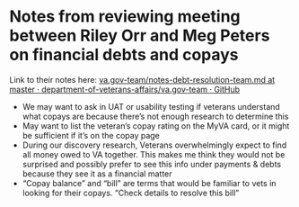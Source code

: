 # Notes from reviewing meeting between Riley Orr and Meg Peters on financial debts and copays
Link to their notes here: [va.gov-team/notes-debt-resolution-team.md at master · department-of-veterans-affairs/va.gov-team · GitHub](https://github.com/department-of-veterans-affairs/va.gov-team/blob/master/products/health-care/digital-health-modernization/design/copays-and-travel-pay/notes-debt-resolution-team.md)

* We may want to ask in UAT or usability testing if veterans understand what copays are because there’s not enough research to determine this
* May want to list the veteran’s copay rating on the MyVA card, or it might be sufficient if it’s on the copay page
* During our discovery research, Veterans overwhelmingly expect to find all money owed to VA together. This makes me think they would not be surprised and possibly prefer to see this info under payments & debts because they see it as a financial matter
* “Copay balance” and “bill” are terms that would be familiar to vets in looking for their copays. “Check details to resolve this bill”
